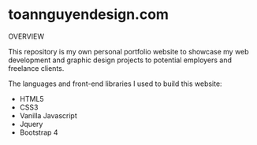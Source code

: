 # toannguyendesign.com
OVERVIEW

This repository is my own personal portfolio website to showcase my web development and graphic design projects to potential employers and freelance clients. 

The languages and front-end libraries I used to build this website: 
- HTML5 
- CSS3
- Vanilla Javascript
- Jquery
- Bootstrap 4
